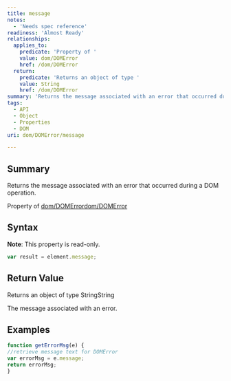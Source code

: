 ```yaml
---
title: message
notes:
  - 'Needs spec reference'
readiness: 'Almost Ready'
relationships:
  applies_to:
    predicate: 'Property of '
    value: dom/DOMError
    href: /dom/DOMError
  return:
    predicate: 'Returns an object of type '
    value: String
    href: /dom/DOMError
summary: 'Returns the message associated with an error that occurred during a DOM operation.'
tags:
  - API
  - Object
  - Properties
  - DOM
uri: dom/DOMError/message

---
```

## <span>Summary</span>

Returns the message associated with an error that occurred during a DOM operation.

Property of [dom/DOMError](/dom/DOMError)[dom/DOMError](/dom/DOMError)

## <span>Syntax</span>

**Note**: This property is read-only.

``` js
var result = element.message;
```

## <span>Return Value</span>

Returns an object of type StringString

The message associated with an error.

## <span>Examples</span>

``` js
function getErrorMsg(e) {
//retrieve message text for DOMError
var errorMsg = e.message;
return errorMsg;
}
```

